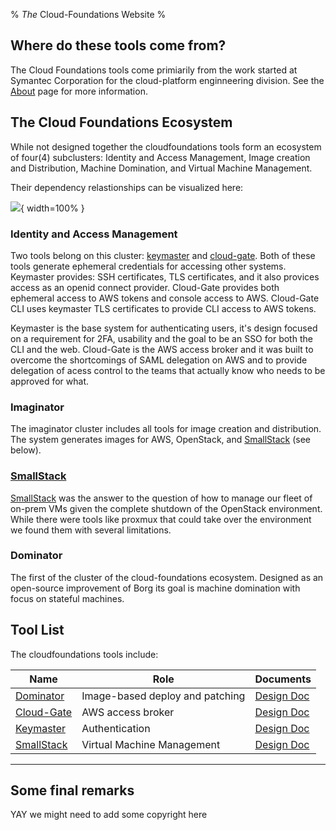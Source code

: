 % *The* Cloud-Foundations Website
%


## Where do these tools come from?

The Cloud Foundations tools come primiarily from the work
started at Symantec Corporation for the 
cloud-platform enginneering division. See the [About](misc/about.html)
page for more information.

## The Cloud Foundations Ecosystem

While not designed together the cloudfoundations tools
form an ecosystem of four(4) subclusters:
Identity and Access Management, Image creation and Distribution,
Machine Domination, and Virtual Machine Management.

Their dependency relastionships can be visualized here:

![](images/daemon-relationships.svg){ width=100% }

### Identity and Access Management

Two tools belong on this cluster: 
[keymaster](https://github.com/Cloud-Foundations/keymaster) and 
[cloud-gate](https://github.com/Cloud-Foundations/cloud-gate).
Both of these tools generate ephemeral credentials for accessing
other systems. Keymaster provides: SSH certificates, TLS certificates,
and it also provices access as an openid connect provider.
Cloud-Gate provides both ephemeral access to AWS tokens and console
access to AWS. Cloud-Gate CLI uses keymaster TLS certificates
to provide CLI access to AWS tokens.

Keymaster is the base system for authenticating users, it's design
focused on a requirement for 2FA, usability and the goal to be an
SSO for both the CLI and the web. 
Cloud-Gate is the AWS access broker and it was built to overcome
the shortcomings of SAML delegation on AWS and to provide delegation
of acess control to the teams that actually know who needs to
be approved for what.

### Imaginator

The imaginator cluster includes all tools for image creation
and distribution. The system generates images for AWS, OpenStack,
and [SmallStack](SmallStack/DesignDoc.html) (see below).

### [SmallStack](SmallStack/DesignDoc.html)

[SmallStack](SmallStack/DesignDoc.html) was the answer to the question
of how to manage our fleet of on-prem VMs given the complete shutdown
of the OpenStack environment. While there were tools like proxmux that
could take over the environment we found them with several
limitations.

### Dominator

The first of the cluster of the cloud-foundations ecosystem.
Designed as an open-source improvement of Borg its goal is
machine domination with focus on stateful machines.

## Tool List


The cloudfoundations tools include: 

Name      |Role             |Documents
----------|-----------------|------
[Dominator](https://github.com/Cloud-Foundations/Dominator)|Image-based deploy and patching|[Design Doc](https://github.com/Cloud-Foundations/Dominator/blob/master/design-docs/Dominator/README.md)
[Cloud-Gate](https://github.com/Cloud-Foundations/cloud-gate)|AWS access broker|[Design Doc](http://bit.ly/356rtXp)
[Keymaster](https://github.com/Cloud-Foundations/keymaster)|Authentication   |[Design Doc](https://github.com/Cloud-Foundations/keymaster/blob/master/docs/Keymaster-DesignDoc.md)
[SmallStack](https://github.com/Cloud-Foundations/Dominator)|Virtual Machine Management|[Design Doc](SmallStack/DesignDoc.html)


---------------

## Some final remarks

YAY we might need to add some copyright here

